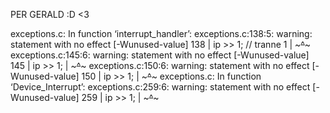 PER GERALD :D <3

exceptions.c: In function ‘interrupt_handler’:
exceptions.c:138:5: warning: statement with no effect [-Wunused-value]
  138 |  ip >> 1; // tranne 1
      |  ~~~^~~~
exceptions.c:145:6: warning: statement with no effect [-Wunused-value]
  145 |   ip >> 1;
      |   ~~~^~~~
exceptions.c:150:6: warning: statement with no effect [-Wunused-value]
  150 |   ip >> 1;
      |   ~~~^~~~
exceptions.c: In function ‘Device_Interrupt’:
exceptions.c:259:6: warning: statement with no effect [-Wunused-value]
  259 |   ip >> 1;
      |   ~~~^~~~

